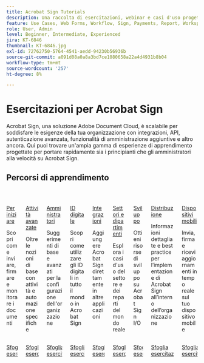 ```yaml
---
title: Acrobat Sign Tutorials
description: Una raccolta di esercitazioni, webinar e casi d'uso progettati per mettere rapidamente al corrente sia i principianti che gli amministratori su Acrobat Sign
feature: Use Cases, Web Forms, Workflow, Sign, Payments, Report, Workspace, Deadline, Administration, Digital ID, Form, Integrations, Mobile, Skill Builder
role: User, Admin
level: Beginner, Intermediate, Experienced
jira: KT-6846
thumbnail: KT-6846.jpg
exl-id: 72762750-5764-4541-aedd-94230b56936b
source-git-commit: a091d08a0a8a3bd7ce1080658a22a4d4931b8b04
workflow-type: tm+mt
source-wordcount: '257'
ht-degree: 8%

---
```


# Esercitazioni per Acrobat Sign

Acrobat Sign, una soluzione Adobe Document Cloud, è scalabile per soddisfare le esigenze della tua organizzazione con integrazioni, API, autenticazione avanzata, funzionalità di amministrazione aggiuntive e altro ancora. Qui puoi trovare un&#39;ampia gamma di esperienze di apprendimento progettate per portare rapidamente sia i principianti che gli amministratori alla velocità su Acrobat Sign.

<div id="recs-overview-body-1"></div>
<div id="recs-overview-body-2"></div>
<div id="recs-overview-body-3"></div>
<div id="recs-overview-body-4"></div>
<div id="recs-overview-body-5"></div>
<div id="recs-overview-body-6"></div>

## Percorsi di apprendimento

<!-- Comment -->
<!-- CARDS

* https://experienceleague.adobe.com/it/docs/document-cloud-learn/sign-learning-hub/getting-started/beginner-users-overview
  {target = _self}
  {title = Getting started}
  {description = Get up-to-speed on how to send, sign, and track documents}
  {image = https://experienceleague.adobe.com/it/docs/document-cloud-learn/sign-learning-hub/media_18ba3ceee7595f1e28a75a6592e8a4bb37cb71fab.png?width=400&format=webply&optimize=medium}
  {cta = Browse tutorials}
* https://experienceleague.adobe.com/it/docs/document-cloud-learn/sign-learning-hub/advanced-tasks/advanced-users-overview
  {target = _self}
  {title = Advanced tasks}
  {description = Go beyond the basics with specific tasks and automation}
  {image = https://experienceleague.adobe.com/it/docs/document-cloud-learn/sign-learning-hub/media_146ddb86d3ad9a5f6209f6a4b6d0d64cb49468b9e.png?width=400&format=webply&optimize=medium}
  {cta = Browse tutorials}
* https://experienceleague.adobe.com/it/docs/document-cloud-learn/sign-learning-hub/admin-set-up/intro-admin-overview
  {target = _self}
  {title = Administrators}
  {description = Basic to advanced set-up tips for your organization}
  {image = https://experienceleague.adobe.com/it/docs/document-cloud-learn/sign-learning-hub/media_111971e7e23b65f50e06f84ac9790847f3a22a072.png?width=400&format=webply&optimize=medium}
  {cta = Browse tutorials}
* https://experienceleague.adobe.com/it/docs/document-cloud-learn/sign-learning-hub/digital-id/digitalid-overview
  {target = _self}
  {title = Digital ID}
  {description = Learn how to use digital IDs from around the word in Acrobat Sign}
  {image = https://experienceleague.adobe.com/it/docs/document-cloud-learn/sign-learning-hub/media_1824487d546924662b61ff3b7775ddede42f53294.png?width=400&format=webply&optimize=medium}
  {cta = Browse tutorials}
* https://experienceleague.adobe.com/it/docs/document-cloud-learn/sign-learning-hub/integrations/integrations-overview
  {target = _self}
  {title = Integrations}
  {description = Add Acrobat Sign directly inside other applications}
  {image = https://experienceleague.adobe.com/it/docs/document-cloud-learn/sign-learning-hub/media_1e9daa7a15754eb2f98528bb142c7f8d35c8ea37f.png?width=400&format=webply&optimize=medium}
  {cta = Browse tutorials}
* https://experienceleague.adobe.com/it/docs/document-cloud-learn/sign-learning-hub/expand/expand-inspire-overview
  {target = _self}
  {title = Industries and departments}
  {description = Explore real-world industry and department use cases}
  {image = https://experienceleague.adobe.com/it/docs/document-cloud-learn/sign-learning-hub/media_1429cec59ff57c920dcb7ee25284cfab92ac132de.png?width=400&format=webply&optimize=medium}
  {cta = Browse tutorials}
* https://experienceleague.adobe.com/it/docs/document-cloud-learn/sign-learning-hub/develop/develop-overview
  {target = _self}
  {title = Develop}
  {description = Get development resources on Acrobat Sign I/O}
  {image = https://experienceleague.adobe.com/it/docs/document-cloud-learn/sign-learning-hub/media_1ea321c07076da85df029aea9cb40a57d3bb5b980.png?width=400&format=webply&optimize=medium}
  {cta = Browse tutorials}
* https://experienceleague.adobe.com/it/docs/document-cloud-learn/sign-learning-hub/deploy/deploy-overview
  {target = _self}
  {title = Deploy}
  {description = Insight and best practicies for deploying Acrobat Sign within your organization}
  {image = https://experienceleague.adobe.com/it/docs/document-cloud-learn/sign-learning-hub/media_1eeb82a8f9e7b30fbc2eff133888ccaf827fe9cd6.png?width=400&format=webply&optimize=medium}
  {cta = Browse tutorials}
* https://experienceleague.adobe.com/it/docs/document-cloud-learn/sign-learning-hub/mobile/mobile-overview
  {target = _self}
  {title = Mobile}
  {description = Send, sign, and get real-time updates on your mobile device}
  {image = https://experienceleague.adobe.com/it/docs/document-cloud-learn/sign-learning-hub/media_12404baf4a5b172beb0dfce0073e8970c2c59d669.png?width=400&format=webply&optimize=medium}
  {cta = Browse tutorials}
  
-->
<!-- END COMMENT -->

<!-- START CARDS HTML - DO NOT MODIFY BY HAND -->
<div class="columns">
    <div class="column is-half-tablet is-half-desktop is-one-third-widescreen" aria-label="Getting started">
        <div class="card" style="height: 100%; display: flex; flex-direction: column; height: 100%;">
            <div class="card-image">
                <figure class="image x-is-16by9">
                    <a href="https://experienceleague.adobe.com/it/docs/document-cloud-learn/sign-learning-hub/getting-started/beginner-users-overview" title="Introduzione" target="_self" rel="referrer">
                        <img class="is-bordered-r-small" src="https://experienceleague.adobe.com/it/docs/document-cloud-learn/sign-learning-hub/media_18ba3ceee7595f1e28a75a6592e8a4bb37cb71fab.png?width=400&format=webply&optimize=medium" alt="Introduzione"
                             style="width: 100%; aspect-ratio: 16 / 9; object-fit: cover; overflow: hidden; display: block; margin: auto;">
                    </a>
                </figure>
            </div>
            <div class="card-content is-padded-small" style="display: flex; flex-direction: column; flex-grow: 1; justify-content: space-between;">
                <div class="top-card-content">
                    <p class="headline is-size-6 has-text-weight-bold">
                        <a href="https://experienceleague.adobe.com/it/docs/document-cloud-learn/sign-learning-hub/getting-started/beginner-users-overview" target="_self" rel="referrer" title="Introduzione">Per iniziare</a>
                    </p>
                    <p class="is-size-6">Scopri come inviare, firmare e monitorare i documenti</p>
                </div>
                <a href="https://experienceleague.adobe.com/it/docs/document-cloud-learn/sign-learning-hub/getting-started/beginner-users-overview" target="_self" rel="referrer" class="spectrum-Button spectrum-Button--outline spectrum-Button--primary spectrum-Button--sizeM" style="align-self: flex-start; margin-top: 1rem;">
                    <span class="spectrum-Button-label has-no-wrap has-text-weight-bold">Sfoglia esercitazioni</span>
                </a>
            </div>
        </div>
    </div>
    <div class="column is-half-tablet is-half-desktop is-one-third-widescreen" aria-label="Advanced tasks">
        <div class="card" style="height: 100%; display: flex; flex-direction: column; height: 100%;">
            <div class="card-image">
                <figure class="image x-is-16by9">
                    <a href="https://experienceleague.adobe.com/it/docs/document-cloud-learn/sign-learning-hub/advanced-tasks/advanced-users-overview" title="Attività avanzate" target="_self" rel="referrer">
                        <img class="is-bordered-r-small" src="https://experienceleague.adobe.com/it/docs/document-cloud-learn/sign-learning-hub/media_146ddb86d3ad9a5f6209f6a4b6d0d64cb49468b9e.png?width=400&format=webply&optimize=medium" alt="Attività avanzate"
                             style="width: 100%; aspect-ratio: 16 / 9; object-fit: cover; overflow: hidden; display: block; margin: auto;">
                    </a>
                </figure>
            </div>
            <div class="card-content is-padded-small" style="display: flex; flex-direction: column; flex-grow: 1; justify-content: space-between;">
                <div class="top-card-content">
                    <p class="headline is-size-6 has-text-weight-bold">
                        <a href="https://experienceleague.adobe.com/it/docs/document-cloud-learn/sign-learning-hub/advanced-tasks/advanced-users-overview" target="_self" rel="referrer" title="Attività avanzate">Attività avanzate</a>
                    </p>
                    <p class="is-size-6">Oltre le nozioni di base con attività e automazione specifiche</p>
                </div>
                <a href="https://experienceleague.adobe.com/it/docs/document-cloud-learn/sign-learning-hub/advanced-tasks/advanced-users-overview" target="_self" rel="referrer" class="spectrum-Button spectrum-Button--outline spectrum-Button--primary spectrum-Button--sizeM" style="align-self: flex-start; margin-top: 1rem;">
                    <span class="spectrum-Button-label has-no-wrap has-text-weight-bold">Sfoglia esercitazioni</span>
                </a>
            </div>
        </div>
    </div>
    <div class="column is-half-tablet is-half-desktop is-one-third-widescreen" aria-label="Administrators">
        <div class="card" style="height: 100%; display: flex; flex-direction: column; height: 100%;">
            <div class="card-image">
                <figure class="image x-is-16by9">
                    <a href="https://experienceleague.adobe.com/it/docs/document-cloud-learn/sign-learning-hub/admin-set-up/intro-admin-overview" title="Amministratori" target="_self" rel="referrer">
                        <img class="is-bordered-r-small" src="https://experienceleague.adobe.com/it/docs/document-cloud-learn/sign-learning-hub/media_111971e7e23b65f50e06f84ac9790847f3a22a072.png?width=400&format=webply&optimize=medium" alt="Amministratori"
                             style="width: 100%; aspect-ratio: 16 / 9; object-fit: cover; overflow: hidden; display: block; margin: auto;">
                    </a>
                </figure>
            </div>
            <div class="card-content is-padded-small" style="display: flex; flex-direction: column; flex-grow: 1; justify-content: space-between;">
                <div class="top-card-content">
                    <p class="headline is-size-6 has-text-weight-bold">
                        <a href="https://experienceleague.adobe.com/it/docs/document-cloud-learn/sign-learning-hub/admin-set-up/intro-admin-overview" target="_self" rel="referrer" title="Amministratori">Amministratori</a>
                    </p>
                    <p class="is-size-6">Suggerimenti di base e avanzati per la configurazione dell'organizzazione</p>
                </div>
                <a href="https://experienceleague.adobe.com/it/docs/document-cloud-learn/sign-learning-hub/admin-set-up/intro-admin-overview" target="_self" rel="referrer" class="spectrum-Button spectrum-Button--outline spectrum-Button--primary spectrum-Button--sizeM" style="align-self: flex-start; margin-top: 1rem;">
                    <span class="spectrum-Button-label has-no-wrap has-text-weight-bold">Sfoglia esercitazioni</span>
                </a>
            </div>
        </div>
    </div>
    <div class="column is-half-tablet is-half-desktop is-one-third-widescreen" aria-label="Digital ID">
        <div class="card" style="height: 100%; display: flex; flex-direction: column; height: 100%;">
            <div class="card-image">
                <figure class="image x-is-16by9">
                    <a href="https://experienceleague.adobe.com/it/docs/document-cloud-learn/sign-learning-hub/digital-id/digitalid-overview" title="ID digitale" target="_self" rel="referrer">
                        <img class="is-bordered-r-small" src="https://experienceleague.adobe.com/it/docs/document-cloud-learn/sign-learning-hub/media_1824487d546924662b61ff3b7775ddede42f53294.png?width=400&format=webply&optimize=medium" alt="ID digitale"
                             style="width: 100%; aspect-ratio: 16 / 9; object-fit: cover; overflow: hidden; display: block; margin: auto;">
                    </a>
                </figure>
            </div>
            <div class="card-content is-padded-small" style="display: flex; flex-direction: column; flex-grow: 1; justify-content: space-between;">
                <div class="top-card-content">
                    <p class="headline is-size-6 has-text-weight-bold">
                        <a href="https://experienceleague.adobe.com/it/docs/document-cloud-learn/sign-learning-hub/digital-id/digitalid-overview" target="_self" rel="referrer" title="ID digitale">ID digitale</a>
                    </p>
                    <p class="is-size-6">Scopri come utilizzare gli ID digitali in tutto il mondo in Acrobat Sign</p>
                </div>
                <a href="https://experienceleague.adobe.com/it/docs/document-cloud-learn/sign-learning-hub/digital-id/digitalid-overview" target="_self" rel="referrer" class="spectrum-Button spectrum-Button--outline spectrum-Button--primary spectrum-Button--sizeM" style="align-self: flex-start; margin-top: 1rem;">
                    <span class="spectrum-Button-label has-no-wrap has-text-weight-bold">Sfoglia esercitazioni</span>
                </a>
            </div>
        </div>
    </div>
    <div class="column is-half-tablet is-half-desktop is-one-third-widescreen" aria-label="Integrations">
        <div class="card" style="height: 100%; display: flex; flex-direction: column; height: 100%;">
            <div class="card-image">
                <figure class="image x-is-16by9">
                    <a href="https://experienceleague.adobe.com/it/docs/document-cloud-learn/sign-learning-hub/integrations/integrations-overview" title="Integrazioni" target="_self" rel="referrer">
                        <img class="is-bordered-r-small" src="https://experienceleague.adobe.com/it/docs/document-cloud-learn/sign-learning-hub/media_1e9daa7a15754eb2f98528bb142c7f8d35c8ea37f.png?width=400&format=webply&optimize=medium" alt="Integrazioni"
                             style="width: 100%; aspect-ratio: 16 / 9; object-fit: cover; overflow: hidden; display: block; margin: auto;">
                    </a>
                </figure>
            </div>
            <div class="card-content is-padded-small" style="display: flex; flex-direction: column; flex-grow: 1; justify-content: space-between;">
                <div class="top-card-content">
                    <p class="headline is-size-6 has-text-weight-bold">
                        <a href="https://experienceleague.adobe.com/it/docs/document-cloud-learn/sign-learning-hub/integrations/integrations-overview" target="_self" rel="referrer" title="Integrazioni">Integrazioni</a>
                    </p>
                    <p class="is-size-6">Aggiungere Acrobat Sign direttamente in altre applicazioni</p>
                </div>
                <a href="https://experienceleague.adobe.com/it/docs/document-cloud-learn/sign-learning-hub/integrations/integrations-overview" target="_self" rel="referrer" class="spectrum-Button spectrum-Button--outline spectrum-Button--primary spectrum-Button--sizeM" style="align-self: flex-start; margin-top: 1rem;">
                    <span class="spectrum-Button-label has-no-wrap has-text-weight-bold">Sfoglia esercitazioni</span>
                </a>
            </div>
        </div>
    </div>
    <div class="column is-half-tablet is-half-desktop is-one-third-widescreen" aria-label="Industries and departments">
        <div class="card" style="height: 100%; display: flex; flex-direction: column; height: 100%;">
            <div class="card-image">
                <figure class="image x-is-16by9">
                    <a href="https://experienceleague.adobe.com/it/docs/document-cloud-learn/sign-learning-hub/expand/expand-inspire-overview" title="Settori e dipartimenti" target="_self" rel="referrer">
                        <img class="is-bordered-r-small" src="https://experienceleague.adobe.com/it/docs/document-cloud-learn/sign-learning-hub/media_1429cec59ff57c920dcb7ee25284cfab92ac132de.png?width=400&format=webply&optimize=medium" alt="Settori e dipartimenti"
                             style="width: 100%; aspect-ratio: 16 / 9; object-fit: cover; overflow: hidden; display: block; margin: auto;">
                    </a>
                </figure>
            </div>
            <div class="card-content is-padded-small" style="display: flex; flex-direction: column; flex-grow: 1; justify-content: space-between;">
                <div class="top-card-content">
                    <p class="headline is-size-6 has-text-weight-bold">
                        <a href="https://experienceleague.adobe.com/it/docs/document-cloud-learn/sign-learning-hub/expand/expand-inspire-overview" target="_self" rel="referrer" title="Settori e dipartimenti">Settori e dipartimenti</a>
                    </p>
                    <p class="is-size-6">Esplora i casi d'uso del settore e dei reparti del mondo reale</p>
                </div>
                <a href="https://experienceleague.adobe.com/it/docs/document-cloud-learn/sign-learning-hub/expand/expand-inspire-overview" target="_self" rel="referrer" class="spectrum-Button spectrum-Button--outline spectrum-Button--primary spectrum-Button--sizeM" style="align-self: flex-start; margin-top: 1rem;">
                    <span class="spectrum-Button-label has-no-wrap has-text-weight-bold">Sfoglia esercitazioni</span>
                </a>
            </div>
        </div>
    </div>
    <div class="column is-half-tablet is-half-desktop is-one-third-widescreen" aria-label="Develop">
        <div class="card" style="height: 100%; display: flex; flex-direction: column; height: 100%;">
            <div class="card-image">
                <figure class="image x-is-16by9">
                    <a href="https://experienceleague.adobe.com/it/docs/document-cloud-learn/sign-learning-hub/develop/develop-overview" title="Sviluppo" target="_self" rel="referrer">
                        <img class="is-bordered-r-small" src="https://experienceleague.adobe.com/it/docs/document-cloud-learn/sign-learning-hub/media_1ea321c07076da85df029aea9cb40a57d3bb5b980.png?width=400&format=webply&optimize=medium" alt="Sviluppo"
                             style="width: 100%; aspect-ratio: 16 / 9; object-fit: cover; overflow: hidden; display: block; margin: auto;">
                    </a>
                </figure>
            </div>
            <div class="card-content is-padded-small" style="display: flex; flex-direction: column; flex-grow: 1; justify-content: space-between;">
                <div class="top-card-content">
                    <p class="headline is-size-6 has-text-weight-bold">
                        <a href="https://experienceleague.adobe.com/it/docs/document-cloud-learn/sign-learning-hub/develop/develop-overview" target="_self" rel="referrer" title="Sviluppo">Sviluppo</a>
                    </p>
                    <p class="is-size-6">Ottieni risorse di sviluppo su Acrobat Sign I/O</p>
                </div>
                <a href="https://experienceleague.adobe.com/it/docs/document-cloud-learn/sign-learning-hub/develop/develop-overview" target="_self" rel="referrer" class="spectrum-Button spectrum-Button--outline spectrum-Button--primary spectrum-Button--sizeM" style="align-self: flex-start; margin-top: 1rem;">
                    <span class="spectrum-Button-label has-no-wrap has-text-weight-bold">Sfoglia esercitazioni</span>
                </a>
            </div>
        </div>
    </div>
    <div class="column is-half-tablet is-half-desktop is-one-third-widescreen" aria-label="Deploy">
        <div class="card" style="height: 100%; display: flex; flex-direction: column; height: 100%;">
            <div class="card-image">
                <figure class="image x-is-16by9">
                    <a href="https://experienceleague.adobe.com/it/docs/document-cloud-learn/sign-learning-hub/deploy/deploy-overview" title="Distribuisci" target="_self" rel="referrer">
                        <img class="is-bordered-r-small" src="https://experienceleague.adobe.com/it/docs/document-cloud-learn/sign-learning-hub/media_1eeb82a8f9e7b30fbc2eff133888ccaf827fe9cd6.png?width=400&format=webply&optimize=medium" alt="Distribuisci"
                             style="width: 100%; aspect-ratio: 16 / 9; object-fit: cover; overflow: hidden; display: block; margin: auto;">
                    </a>
                </figure>
            </div>
            <div class="card-content is-padded-small" style="display: flex; flex-direction: column; flex-grow: 1; justify-content: space-between;">
                <div class="top-card-content">
                    <p class="headline is-size-6 has-text-weight-bold">
                        <a href="https://experienceleague.adobe.com/it/docs/document-cloud-learn/sign-learning-hub/deploy/deploy-overview" target="_self" rel="referrer" title="Distribuisci">Distribuzione</a>
                    </p>
                    <p class="is-size-6">Informazioni dettagliate e best practice per l’implementazione di Acrobat Sign all’interno dell’organizzazione</p>
                </div>
                <a href="https://experienceleague.adobe.com/it/docs/document-cloud-learn/sign-learning-hub/deploy/deploy-overview" target="_self" rel="referrer" class="spectrum-Button spectrum-Button--outline spectrum-Button--primary spectrum-Button--sizeM" style="align-self: flex-start; margin-top: 1rem;">
                    <span class="spectrum-Button-label has-no-wrap has-text-weight-bold">Sfoglia esercitazioni</span>
                </a>
            </div>
        </div>
    </div>
    <div class="column is-half-tablet is-half-desktop is-one-third-widescreen" aria-label="Mobile">
        <div class="card" style="height: 100%; display: flex; flex-direction: column; height: 100%;">
            <div class="card-image">
                <figure class="image x-is-16by9">
                    <a href="https://experienceleague.adobe.com/it/docs/document-cloud-learn/sign-learning-hub/mobile/mobile-overview" title="Mobile" target="_self" rel="referrer">
                        <img class="is-bordered-r-small" src="https://experienceleague.adobe.com/it/docs/document-cloud-learn/sign-learning-hub/media_12404baf4a5b172beb0dfce0073e8970c2c59d669.png?width=400&format=webply&optimize=medium" alt="Mobile"
                             style="width: 100%; aspect-ratio: 16 / 9; object-fit: cover; overflow: hidden; display: block; margin: auto;">
                    </a>
                </figure>
            </div>
            <div class="card-content is-padded-small" style="display: flex; flex-direction: column; flex-grow: 1; justify-content: space-between;">
                <div class="top-card-content">
                    <p class="headline is-size-6 has-text-weight-bold">
                        <a href="https://experienceleague.adobe.com/it/docs/document-cloud-learn/sign-learning-hub/mobile/mobile-overview" target="_self" rel="referrer" title="Mobile">Dispositivi mobili</a>
                    </p>
                    <p class="is-size-6">Invia, firma e ricevi aggiornamenti in tempo reale sul tuo dispositivo mobile</p>
                </div>
                <a href="https://experienceleague.adobe.com/it/docs/document-cloud-learn/sign-learning-hub/mobile/mobile-overview" target="_self" rel="referrer" class="spectrum-Button spectrum-Button--outline spectrum-Button--primary spectrum-Button--sizeM" style="align-self: flex-start; margin-top: 1rem;">
                    <span class="spectrum-Button-label has-no-wrap has-text-weight-bold">Sfoglia esercitazioni</span>
                </a>
            </div>
        </div>
    </div>
</div>
<!-- END CARDS HTML - DO NOT MODIFY BY HAND -->